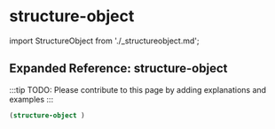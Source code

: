 # structure-object

import StructureObject from './_structureobject.md';

<StructureObject />

## Expanded Reference: structure-object

:::tip
TODO: Please contribute to this page by adding explanations and examples
:::

```lisp
(structure-object )
```
